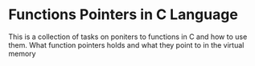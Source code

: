 # Functions Pointers in C Language
This is a collection of tasks on poniters to functions in C
and how to use them. What function pointers holds and what
they point to in the virtual memory
